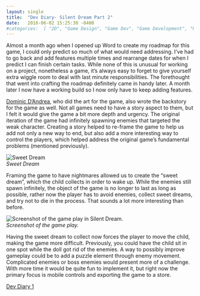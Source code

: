 ```yaml
---
layout: single
title:  "Dev Diary- Silent Dream Part 2"
date:   2016-06-02 15:25:30 -0400 
#categories:  [ "2D", "Game Design", "Game Dev", "Game Development", "Unity", "Unity3D", "Video Games" ]
---
```


Almost a month ago when I opened up Word to create my roadmap for this game, I could only predict so much of what would need addressing. I’ve had to go back and add features multiple times and rearrange dates for when I predict I can finish certain tasks. While none of this is unusual for working on a project, nonetheless a game, it’s always easy to forget to give yourself extra wiggle room to deal with last minute responsibilities. The forethought that went into crafting the roadmap definitely came in handy later. A month later I now have a working build so I now only have to keep adding features.

[Dominic D’Andrea](http://deadbirdart.weebly.com/), who did the art for the game, also wrote the backstory for the game as well. Not all games need to have a story aspect to them, but I felt it would give the game a bit more depth and urgency. The original iteration of the game had infinitely spawning enemies that targeted the weak character. Creating a story helped to re-frame the game to help us add not only a new way to end, but also add a more interesting way to control the players, which helped address the original game’s fundamental problems (mentioned previously).

![Sweet Dream](http://i1.wp.com/adinashanholtz.com/wp-content/uploads/2016/06/Screenshot-76.png)
<em style="display: block !important;">Sweet Dream</em>

Framing the game to have nightmares allowed us to create the “sweet dream”, which the child collects in order to wake up. While the enemies still spawn infinitely, the object of the game is no longer to last as long as possible, rather now the player has to avoid enemies, collect sweet dreams, and try not to die in the process. That sounds a lot more interesting than before.

![Screenshot of the game play in Silent Dream.](http://i2.wp.com/adinashanholtz.com/wp-content/uploads/2016/05/Screenshot-75.png) 
<em style="display: block;">Screenshot of the game play.</em>

Having the sweet dream to collect now forces the player to move the child, making the game more difficult. Previously, you could have the child sit in one spot while the doll got rid of the enemies.
A way to possibly improve gameplay could be to add a puzzle element through enemy movement. Complicated enemies or boss enemies would present more of a challenge. With more time it would be quite fun to implement it, but right now the primary focus is mobile controls and exporting the game to a store.

[Dev Diary 1](https://ashanhol.github.io/2015/11/24/devDiarySilentDreamPart1.html)

